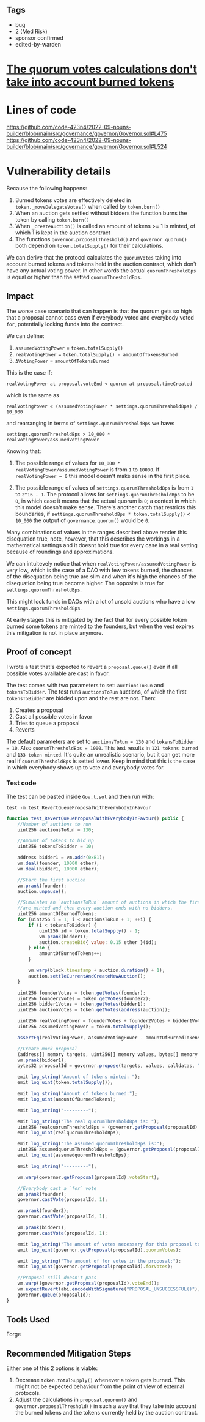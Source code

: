 ## Tags

- bug
- 2 (Med Risk)
- sponsor confirmed
- edited-by-warden

# [The quorum votes calculations don't take into account burned tokens](https://github.com/code-423n4/2022-09-nouns-builder-findings/issues/423) 

# Lines of code

https://github.com/code-423n4/2022-09-nouns-builder/blob/main/src/governance/governor/Governor.sol#L475
https://github.com/code-423n4/2022-09-nouns-builder/blob/main/src/governance/governor/Governor.sol#L524


# Vulnerability details

Because the following happens:

1. Burned tokens votes are effectively deleted in `token._moveDelegateVotes()` when called by `token.burn()`
2. When an auction gets settled without bidders the function burns the token by calling `token.burn()`
3. When `_createAuction()` is called an amount of tokens >= 1 is minted, of which 1 is kept in the auction contract
4. The functions `governor.proposalThreshold()` and `governor.quorum()` both depend on `token.totalSupply()` for their calculations.

We can derive that the protocol calculates the `quorumVotes` taking into account burned tokens and tokens held in the auction contract, which don't have any actual voting power. In other words the actual `quorumThresholdBps` is equal or higher than the setted `quorumThresholdBps`.

## Impact
The worse case scenario that can happen is that the quorum gets so high that a proposal cannot pass even if everybody voted and everybody voted `for`, potentially locking funds into the contract.

We can define:

1. `assumedVotingPower` = `token.totalSupply()`
2. `realVotingPower` = `token.totalSupply() - amountOfTokensBurned`
3. `ΔVotingPower` = `amountOfTokensBurned`


This is the case if:

```
realVotingPower at proposal.voteEnd < quorum at proposal.timeCreated
```
which is the same as

```
realVotingPower < (assumedVotingPower * settings.quorumThresholdBps) / 10_000
```
and rearranging in terms of `settings.quorumThresholdBps` we have:

```
settings.quorumThresholdBps > 10_000 * realVotingPower/assumedVotingPower
```

Knowing that:

1. The possible range of values for `10_000 * realVotingPower/assumedVotingPower` is from `1` to `10000`. If `realVotingPower = 0` this model doesn't make sense in the first place. 

2. The possible range of values of `settings.quorumThresholdBps` is from `1` to `2^16 - 1`. The protocol allows for `settings.quorumThresholdBps` to be `0`, in which case it means that the actual quorum is `0`; a context in which this model doesn't make sense. There's another catch that restricts this boundaries, if `settings.quorumThresholdBps * token.totalSupply()` < `10_000` the output of `governance.quorum()` would be `0`. 

Many combinations of values in the ranges described above render this disequation true, note, however, that this describes the workings in a mathematical settings and it doesnt hold true for every case in a real setting because of roundings and approximations.

We can intuitevely notice that when `realVotingPower/assumedVotingPower` is very low, which is the case of a DAO with few tokens burned, the chances of the disequation being true are slim and when it's high the chances of the disequation being true become higher. The opposite is true for `settings.quorumThresholdBps`.

This might lock funds in DAOs with a lot of unsold auctions who have a low `settings.quorumThresholdBps`.

At early stages this is mitigated by the fact that for every possible token burned some tokens are minted to the founders, but when the vest expires this mitigation is not in place anymore.

## Proof of concept

I wrote a test that's expected to revert a `proposal.queue()` even if all possible votes available are cast in favor.

The test comes with two parameters to set: `auctionsToRun` and `tokensToBidder`. The test runs `auctionsToRun` auctions, of which the first `tokensToBidder` are bidded upon and the rest are not. Then:
1. Creates a proposal
2. Cast all possible votes in favor
3. Tries to queue a proposal
4. Reverts

The default parameters are set to `auctionsToRun = 130` and `tokensToBidder = 10`. Also `quorumThresholdBps = 1000`. This test results in `121 tokens burned` and `133 token minted`. It's quite an unrealistic scenario, but it can get more real if `quorumThresholdBps` is setted lower. Keep in mind that this is the case in which everybody shows up to vote and averybody votes for.

### Test code
The test can be pasted inside `Gov.t.sol` and then run with:

`test -m test_RevertQueueProposalWithEverybodyInFavour`

```javascript
function test_RevertQueueProposalWithEverybodyInFavour() public {
    //Number of auctions to run
    uint256 auctionsToRun = 130;

    //Amount of tokens to bid up
    uint256 tokensToBidder = 10;

    address bidder1 = vm.addr(0xB1);
    vm.deal(founder, 10000 ether);
    vm.deal(bidder1, 10000 ether);

    //Start the first auction
    vm.prank(founder);
    auction.unpause();

    //Simulates an `auctionsToRun` amount of auctions in which the first `tokensForBidder` tokens
    //are minted and then every auction ends with no bidders.
    uint256 amountOfBurnedTokens;
    for (uint256 i = 1; i < auctionsToRun + 1; ++i) {
        if (i < tokensToBidder) {
            uint256 id = token.totalSupply() - 1;
            vm.prank(bidder1);
            auction.createBid{ value: 0.15 ether }(id);
        } else {
            amountOfBurnedTokens++;
        }

        vm.warp(block.timestamp + auction.duration() + 1);
        auction.settleCurrentAndCreateNewAuction();
    }

    uint256 founderVotes = token.getVotes(founder);
    uint256 founder2Votes = token.getVotes(founder2);
    uint256 bidder1Votes = token.getVotes(bidder1);
    uint256 auctionVotes = token.getVotes(address(auction));

    uint256 realVotingPower = founderVotes + founder2Votes + bidder1Votes;
    uint256 assumedVotingPower = token.totalSupply();

    assertEq(realVotingPower, assumedVotingPower - amountOfBurnedTokens - auctionVotes);

    //Create mock proposal
    (address[] memory targets, uint256[] memory values, bytes[] memory calldatas) = mockProposal();
    vm.prank(bidder1);
    bytes32 proposalId = governor.propose(targets, values, calldatas, "");

    emit log_string("Amount of tokens minted: ");
    emit log_uint(token.totalSupply());

    emit log_string("Amount of tokens burned:");
    emit log_uint(amountOfBurnedTokens);

    emit log_string("---------");

    emit log_string("The real quorumThresholdBps is: ");
    uint256 realquorumThresholdBps = (governor.getProposal(proposalId).quorumVotes * 10_000) / realVotingPower;
    emit log_uint(realquorumThresholdBps);

    emit log_string("The assumed quorumThresholdBps is:");
    uint256 assumedquorumThresholdBps = (governor.getProposal(proposalId).quorumVotes * 10_000) / token.totalSupply();
    emit log_uint(assumedquorumThresholdBps);

    emit log_string("---------");

    vm.warp(governor.getProposal(proposalId).voteStart);

    //Everybody cast a `for` vote
    vm.prank(founder);
    governor.castVote(proposalId, 1);

    vm.prank(founder2);
    governor.castVote(proposalId, 1);

    vm.prank(bidder1);
    governor.castVote(proposalId, 1);

    emit log_string("The amount of votes necessary for this proposal to pass is:");
    emit log_uint(governor.getProposal(proposalId).quorumVotes);

    emit log_string("The amount of for votes in the proposal:");
    emit log_uint(governor.getProposal(proposalId).forVotes);

    //Proposal still doesn't pass
    vm.warp((governor.getProposal(proposalId).voteEnd));
    vm.expectRevert(abi.encodeWithSignature("PROPOSAL_UNSUCCESSFUL()"));
    governor.queue(proposalId);
}
```

## Tools Used
Forge

## Recommended Mitigation Steps
Either one of this 2 options is viable:
1. Decrease `token.totalSupply()` whenever a token gets burned. This might not be expected behaviour from the point of view of external protocols.
2. Adjust the calculations in `proposal.quorum()` and `governor.proposalThreshold()` in such a way that they take into account the burned tokens and the tokens currently held by the auction contract.
